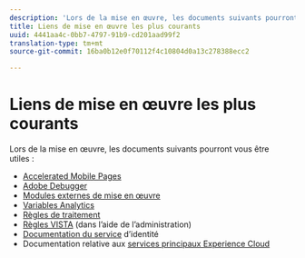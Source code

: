 ```yaml
---
description: 'Lors de la mise en œuvre, les documents suivants pourront vous être utiles. '
title: Liens de mise en œuvre les plus courants
uuid: 4441aa4c-0bb7-4797-91b9-cd201aad99f2
translation-type: tm+mt
source-git-commit: 16ba0b12e0f70112f4c10804d0a13c278388ecc2

---
```



# Liens de mise en œuvre les plus courants

Lors de la mise en œuvre, les documents suivants pourront vous être utiles :

* [Accelerated Mobile Pages](/help/implement/js-implementation/accelerated-mobile-pages.md)
* [Adobe Debugger](/help/implement/impl-testing/debugger.md)
* [Modules externes de mise en œuvre](/help/implement/js-implementation/plugins/impl-plugins.md)
* [Variables Analytics](/help/implement/js-implementation/c-variables/sc-variables.md)
* [Règles de traitement](https://marketing.adobe.com/resources/help/en_US/reference/processing_rules.html)
* [Règles VISTA](https://marketing.adobe.com/resources/help/en_US/reference/VISTA.html) (dans l’aide de l’administration)
* [Documentation du service](https://marketing.adobe.com/resources/help/en_US/mcvid/) d’identité
* Documentation relative aux [services principaux Experience Cloud](https://marketing.adobe.com/resources/help/en_US/mcloud/core_services.html)

